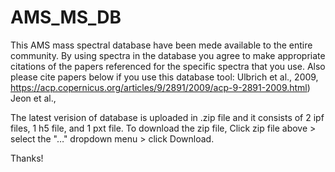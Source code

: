 # AMS_MS_DB

This AMS mass spectral database have been mede available to the entire community. By using spectra in the database you agree to make appropriate citations of the papers referenced for the specific spectra that you use. 
Also please cite papers below  if you use this database tool: 
  Ulbrich et al., 2009, https://acp.copernicus.org/articles/9/2891/2009/acp-9-2891-2009.html) 
  Jeon et al., 

The latest verision of database is uploaded in .zip file and it consists of 2 ipf files, 1 h5 file, and 1 pxt file. 
To download the zip file, Click zip file above > select the "…" dropdown menu > click Download.

Thanks!
